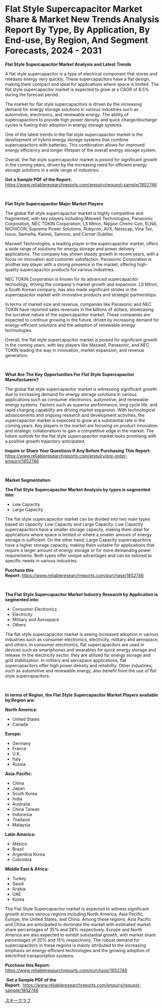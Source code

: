 <p><h1>Flat Style Supercapacitor Market Share & Market New Trends Analysis Report By Type, By Application, By End-use, By Region, And Segment Forecasts, 2024 - 2031</h1></p><p><strong>Flat Style Supercapacitor Market Analysis and Latest Trends</strong></p>
<p><p>A flat style supercapacitor is a type of electrical component that stores and releases energy very quickly. These supercapacitors have a flat design, making them compact and ideal for applications where space is limited. The flat style supercapacitor market is expected to grow at a CAGR of 8.5% during the forecast period.</p><p>The market for flat style supercapacitors is driven by the increasing demand for energy storage solutions in various industries such as automotive, electronics, and renewable energy. The ability of supercapacitors to provide high power density and quick charge/discharge cycles is fueling their adoption in energy storage systems.</p><p>One of the latest trends in the flat style supercapacitor market is the development of hybrid energy storage systems that combine supercapacitors with batteries. This combination allows for improved energy efficiency and longer lifespan of the overall energy storage system.</p><p>Overall, the flat style supercapacitor market is poised for significant growth in the coming years, driven by the increasing need for efficient energy storage solutions in a wide range of industries.</p></p>
<p><strong>Get a Sample PDF of the Report:&nbsp;</strong> <a href="https://www.reliableresearchreports.com/enquiry/request-sample/1852746">https://www.reliableresearchreports.com/enquiry/request-sample/1852746</a></p>
<p>&nbsp;</p>
<p><strong>Flat Style Supercapacitor Major Market Players</strong></p>
<p><p>The global flat style supercapacitor market is highly competitive and fragmented, with key players including Maxwell Technologies, Panasonic Corporation, NEC TOKIN Corporation, LS Mtron, Nippon Chemi-Con, ELNA, NICHICON, Supreme Power Solutions, Rubycon, AVX, Nesscap, Vina Tec, Ioxus, Samwha, Kaimei, Samxon, and Corner-Dubilier.</p><p>Maxwell Technologies, a leading player in the supercapacitor market, offers a wide range of solutions for energy storage and power delivery applications. The company has shown steady growth in recent years, with a focus on innovation and customer satisfaction. Panasonic Corporation is another key player with a strong presence in the market, offering high-quality supercapacitor products for various industries.</p><p>NEC TOKIN Corporation is known for its advanced supercapacitor technology, driving the company's market growth and expansion. LS Mtron, a South Korean company, has also made significant strides in the supercapacitor market with innovative products and strategic partnerships.</p><p>In terms of market size and revenue, companies like Panasonic and NEC TOKIN have reported sales revenues in the billions of dollars, showcasing the lucrative nature of the supercapacitor market. These companies are expected to continue growing in the future, driven by increasing demand for energy-efficient solutions and the adoption of renewable energy technologies.</p><p>Overall, the flat style supercapacitor market is poised for significant growth in the coming years, with key players like Maxwell, Panasonic, and NEC TOKIN leading the way in innovation, market expansion, and revenue generation.</p></p>
<p>&nbsp;</p>
<p><strong>What Are The Key Opportunities For Flat Style Supercapacitor Manufacturers?</strong></p>
<p><p>The global flat style supercapacitor market is witnessing significant growth due to increasing demand for energy storage solutions in various applications such as consumer electronics, automotive, and renewable energy systems. Factors such as superior performance, long cycle life, and rapid charging capability are driving market expansion. With technological advancements and ongoing research and development activities, the supercapacitor market is expected to grow at a substantial rate in the coming years. Key players in the market are focusing on product innovation and strategic collaborations to gain a competitive edge in the market. The future outlook for the flat style supercapacitor market looks promising with a positive growth trajectory anticipated.</p></p>
<p><strong>Inquire or Share Your Questions If Any Before Purchasing This Report:</strong> <a href="https://www.reliableresearchreports.com/enquiry/pre-order-enquiry/1852746">https://www.reliableresearchreports.com/enquiry/pre-order-enquiry/1852746</a></p>
<p>&nbsp;</p>
<p><strong>Market Segmentation</strong></p>
<p><strong>The Flat Style Supercapacitor Market Analysis by types is segmented into:</strong></p>
<p><ul><li>Low Capacity</li><li>Large Capacity</li></ul></p>
<p><p>The flat style supercapacitor market can be divided into two main types based on capacity: Low Capacity and Large Capacity. Low Capacity supercapacitors have a smaller storage capacity, making them ideal for applications where space is limited or where a smaller amount of energy storage is sufficient. On the other hand, Large Capacity supercapacitors have a higher storage capacity, making them suitable for applications that require a larger amount of energy storage or for more demanding power requirements. Both types offer unique advantages and can be tailored to specific needs in various industries.</p></p>
<p><strong>Purchase this Report:&nbsp;</strong><a href="https://www.reliableresearchreports.com/purchase/1852746">https://www.reliableresearchreports.com/purchase/1852746</a></p>
<p>&nbsp;</p>
<p><strong>The Flat Style Supercapacitor Market Industry Research by Application is segmented into:</strong></p>
<p><ul><li>Consumer Electronics</li><li>Electricity</li><li>Military and Aerospace</li><li>Others</li></ul></p>
<p><p>The flat style supercapacitor market is seeing increased adoption in various industries such as consumer electronics, electricity, military and aerospace, and others. In consumer electronics, flat supercapacitors are used in devices such as smartphones and wearables for quick energy storage and release. In the electricity sector, they are utilized for energy storage and grid stabilization. In military and aerospace applications, flat supercapacitors offer high power density and reliability. Other industries, such as automotive and renewable energy, also benefit from the use of flat style supercapacitors.</p></p>
<p>&nbsp;</p>
<p><strong>In terms of Region, the Flat Style Supercapacitor Market Players available by Region are:</strong></p>
<p>
    <p> <strong> North America: </strong>
        <ul>
            <li>United States</li>
            <li>Canada</li>
        </ul>
        </p> 
    <p> <strong> Europe: </strong>
        <ul>
            <li>Germany</li>
            <li>France</li>
            <li>U.K.</li>
            <li>Italy</li>
            <li>Russia</li>
        </ul>
        </p> 
    <p> <strong> Asia-Pacific: </strong>
        <ul>
            <li>China</li>
            <li>Japan</li>
            <li>South Korea</li>
            <li>India</li>
            <li>Australia</li>
            <li>China Taiwan</li>
            <li>Indonesia</li>
            <li>Thailand</li>
            <li>Malaysia</li>
        </ul>
        </p> 
    <p> <strong> Latin America: </strong>
        <ul>
            <li>Mexico</li>
            <li>Brazil</li>
            <li>Argentina Korea</li>
            <li>Colombia</li>
        </ul>
        </p> 
    <p> <strong> Middle East & Africa: </strong>
        <ul>
            <li>Turkey</li>
            <li>Saudi</li>
            <li>Arabia</li>
            <li>UAE</li>
            <li>Korea</li>
        </ul>
    </p>
    </p>
<p><p>The Flat Style Supercapacitor market is expected to witness significant growth across various regions including North America, Asia Pacific, Europe, the United States, and China. Among these regions, Asia Pacific and China are anticipated to dominate the market with estimated market share percentages of 35% and 28% respectively. Europe and North America are also expected to exhibit substantial growth, with market share percentages of 20% and 15% respectively. The robust demand for supercapacitors in these regions is mainly attributed to the increasing emphasis on energy-efficient technologies and the growing adoption of electrified transportation systems.</p></p>
<p><strong>Purchase this Report: </strong><a href="https://www.reliableresearchreports.com/purchase/1852746">https://www.reliableresearchreports.com/purchase/1852746</a></p>
<p>&nbsp;<strong>Get a Sample PDF of the Report:&nbsp;&nbsp;</strong><a href="https://www.reliableresearchreports.com/enquiry/request-sample/1852746">https://www.reliableresearchreports.com/enquiry/request-sample/1852746</a></p>
<p><strong></strong></p>
<p><p><a href="https://github.com/lababdou/Market-Research-Report-List-3/blob/main/202093413652.md">スキークラブ</a></p></p>